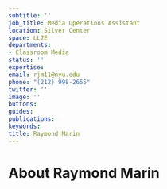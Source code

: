 ```yaml
---
subtitle: ''
job_title: Media Operations Assistant
location: Silver Center
space: LL7E
departments:
- Classroom Media
status: ''
expertise: 
email: rjm11@nyu.edu
phone: "(212) 998-2655"
twitter: ''
image: ''
buttons: 
guides: 
publications: 
keywords: 
title: Raymond Marin
---
```


# About Raymond Marin